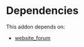 # Dependencies

This addon depends on:

- [website_forum](../../../../../oca-ocb-website/odoo-bringout-oca-ocb-website_forum)
